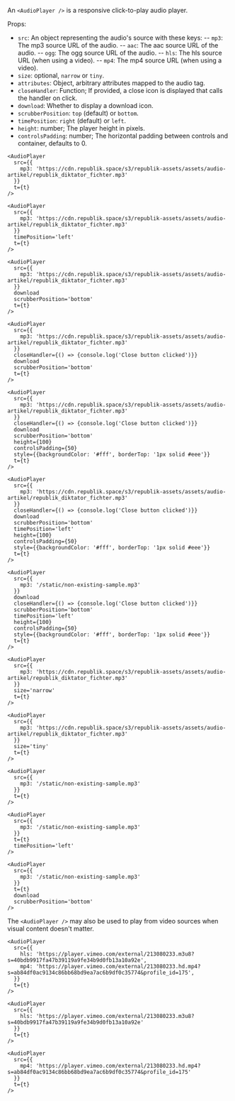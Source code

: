 An `<AudioPlayer />` is a responsive click-to-play audio player.

Props:
- `src`: An object representing the audio's source with these keys:
-- `mp3`: The mp3 source URL of the audio.
-- `aac`: The aac source URL of the audio.
-- `ogg`: The ogg source URL of the audio.
-- `hls`: The hls source URL (when using a video).
-- `mp4`: The mp4 source URL (when using a video).
- `size`: optional, `narrow` or `tiny`.
- `attributes`: Object, arbitrary attributes mapped to the audio tag.
- `closeHandler`: Function; If provided, a close icon is displayed that calls the handler on click.
- `download`: Whether to display a download icon.
- `scrubberPosition`: `top` (default) or `bottom`.
- `timePosition`: `right` (default) or `left`.
- `height`: number; The player height in pixels.
- `controlsPadding`: number; The horizontal padding between controls and container, defaults to 0.


```react
<AudioPlayer
  src={{
    mp3: 'https://cdn.republik.space/s3/republik-assets/assets/audio-artikel/republik_diktator_fichter.mp3'
  }}
  t={t}
/>
```

```react
<AudioPlayer
  src={{
    mp3: 'https://cdn.republik.space/s3/republik-assets/assets/audio-artikel/republik_diktator_fichter.mp3'
  }}
  timePosition='left'
  t={t}
/>
```

```react
<AudioPlayer
  src={{
    mp3: 'https://cdn.republik.space/s3/republik-assets/assets/audio-artikel/republik_diktator_fichter.mp3'
  }}
  download
  scrubberPosition='bottom'
  t={t}
/>
```

```react
<AudioPlayer
  src={{
    mp3: 'https://cdn.republik.space/s3/republik-assets/assets/audio-artikel/republik_diktator_fichter.mp3'
  }}
  closeHandler={() => {console.log('Close button clicked')}}
  download
  scrubberPosition='bottom'
  t={t}
/>
```

```react
<AudioPlayer
  src={{
    mp3: 'https://cdn.republik.space/s3/republik-assets/assets/audio-artikel/republik_diktator_fichter.mp3'
  }}
  closeHandler={() => {console.log('Close button clicked')}}
  download
  scrubberPosition='bottom'
  height={100}
  controlsPadding={50}
  style={{backgroundColor: '#fff', borderTop: '1px solid #eee'}}
  t={t}
/>
```

```react
<AudioPlayer
  src={{
    mp3: 'https://cdn.republik.space/s3/republik-assets/assets/audio-artikel/republik_diktator_fichter.mp3'
  }}
  closeHandler={() => {console.log('Close button clicked')}}
  download
  scrubberPosition='bottom'
  timePosition='left'
  height={100}
  controlsPadding={50}
  style={{backgroundColor: '#fff', borderTop: '1px solid #eee'}}
  t={t}
/>
```

```react
<AudioPlayer
  src={{
    mp3: '/static/non-existing-sample.mp3'
  }}
  download
  closeHandler={() => {console.log('Close button clicked')}}
  scrubberPosition='bottom'
  timePosition='left'
  height={100}
  controlsPadding={50}
  style={{backgroundColor: '#fff', borderTop: '1px solid #eee'}}
  t={t}
/>
```

```react
<AudioPlayer
  src={{
    mp3: 'https://cdn.republik.space/s3/republik-assets/assets/audio-artikel/republik_diktator_fichter.mp3'
  }}
  size='narrow'
  t={t}
/>
```

```react
<AudioPlayer
  src={{
    mp3: 'https://cdn.republik.space/s3/republik-assets/assets/audio-artikel/republik_diktator_fichter.mp3'
  }}
  size='tiny'
  t={t}
/>
```

```react
<AudioPlayer
  src={{
    mp3: '/static/non-existing-sample.mp3'
  }}
  t={t}
/>
```

```react
<AudioPlayer
  src={{
    mp3: '/static/non-existing-sample.mp3'
  }}
  t={t}
  timePosition='left'
/>
```

```react
<AudioPlayer
  src={{
    mp3: '/static/non-existing-sample.mp3'
  }}
  t={t}
  download
  scrubberPosition='bottom'
/>
```

The `<AudioPlayer />` may also be used to play from video sources when visual content doesn't matter.

```react
<AudioPlayer
  src={{
    hls: 'https://player.vimeo.com/external/213080233.m3u8?s=40bdb9917fa47b39119a9fe34b9d0fb13a10a92e',
    mp4: 'https://player.vimeo.com/external/213080233.hd.mp4?s=ab84df0ac9134c86bb68bd9ea7ac6b9df0c35774&profile_id=175',
  }}
  t={t}
/>
```

```react
<AudioPlayer
  src={{
    hls: 'https://player.vimeo.com/external/213080233.m3u8?s=40bdb9917fa47b39119a9fe34b9d0fb13a10a92e'
  }}
  t={t}
/>
```

```react
<AudioPlayer
  src={{
    mp4: 'https://player.vimeo.com/external/213080233.hd.mp4?s=ab84df0ac9134c86bb68bd9ea7ac6b9df0c35774&profile_id=175'
  }}
  t={t}
/>
```
